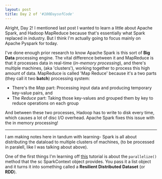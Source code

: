 ```yaml
---
layout: post
title: Day 2 of '#100DaysofCode'
---
```


Alright, Day 2! I mentioned last post I wanted to learn a little about Apache Spark, and Hadoop MapReduce because that's essentially what Spark replaced in industry. But I think I'm actually going to focus mainly on Apache Pyspark for today.

I've done enough prior research to know Apache Spark is this sort of **Big Data** processing engine. The vital difference between it and MapReduce is that it processes data in real-time (*in-memory processing*), and there's multiple machines, (aka 'clusters'), working together to process this high amount of data. MapReduce is called 'Map Reduce' because it's a two parts (they call it two **batch**) processing system:
- There's the *Map* part: Processing input data and producing temporary key-value pairs, and
- The *Reduce* part: Taking those key-values and grouped them by key to reduce operations on each group

And between these two processes, Hadoop has to write to disk every time, which causes a lot of disc I/O overhead. Apache Spark fixes this issue with the in memory processing!

----

I am making notes here in tandum with learning- Spark is all about distributing the dataload to multiple clusters of machines, (to be processed in paralell, like I was talking about above). 

One of the first things I'm learning off [this](https://www.youtube.com/watch?v=QLQsW8VbTN4&t=60s&ab_channel=GregHogg) tutorial is about the `parallelize()` method that the sc SparkContext object provides. You pass it a list object and it turns it into something called a **Resilient Distributed Dataset** (or **RDD**). 














